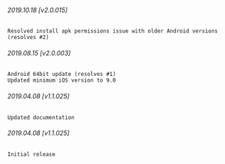 

###### 2019.10.18 [v2.0.015]

```
Resolved install apk permissions issue with older Android versions (resolves #2)
```


###### 2019.08.15 [v2.0.003]

```
Android 64bit update (resolves #1)
Updated minimum iOS version to 9.0
```


###### 2019.04.08 [v1.1.025]

```
Updated documentation
```


###### 2019.04.08 [v1.1.025]

```
Initial release
```

